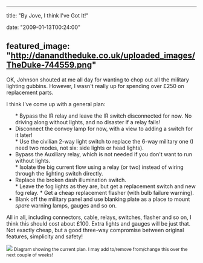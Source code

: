 
---
title: "By Jove, I think I've Got It!"

date: "2009-01-13T00:24:00"

featured_image: "http://danandtheduke.co.uk/uploaded_images/TheDuke-744559.png"
---


OK, Johnson shouted at me all day for wanting to chop out all the military lighting <span>gubbins</span>.  However, I wasn't really up for spending over £250 on replacement parts.

I think I've come up with a general plan:
<ul>* Bypass the IR relay and leave the IR switch disconnected for now.  No driving along without lights, and no disaster if a relay fails!
<li>Disconnect the convoy lamp for now, with a view to adding a switch for it later!
</li>* Use the civilian 2-way light switch to replace the 6-way military one (I need two modes, not six: side lights or head lights).
<li>Bypass the Auxiliary relay, which is not needed if you don't want to run without lights.
</li>* Isolate the big current flow using a relay (or two) instead of wiring through the lighting switch directly.
<li>Replace the broken dash <span>illumination</span> switch.
</li>* Leave the fog lights as they are, but get a replacement switch and new fog relay.
* Get a cheap replacement flasher (with bulb failure warning).
<li>Blank off the military panel and use blanking plate as a place to mount <span style="font-style: italic;">spare</span> warning lamps, <span>gauges</span> and so on.
</li></ul>All in all, including connectors, cable, relays, switches, flasher and so on, I think this should cost about £100.  Extra lights and gauges will be just that.  Not exactly cheap, but a good three-way compromise between original features, simplicity and safety!

<a href="http://danandtheduke.co.uk/uploaded_images/TheDuke-744559.png"><img src="http://danandtheduke.co.uk/uploaded_images/TheDuke-744552.png"/></a>
<span style="font-size:85%;">Diagram showing the current plan.  I may add to/remove from/change this over the next couple of weeks!</span>
